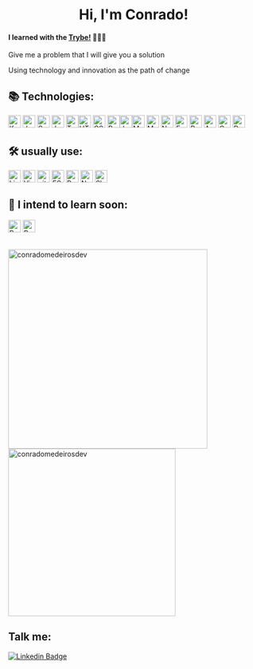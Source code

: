 <div align='center'> <h1> Hi, I'm Conrado!</h1></div>

#### I learned with the [Trybe!](https://www.betrybe.com/) 👩🏽‍💻
 
 
Give me a problem that I will give you a solution 


Using technology and innovation as the path of change 


 ## 📚 Technologies:

<img src="https://img.shields.io/badge/kotlin-282C34.svg?logo=kotlin&logoColor=white" alt="Kotlin logo" title="Kotlin" height="25" />
<img src="https://img.shields.io/badge/java-282C34.svg?logo=java&logoColor=white" alt="Java logo" title="Java" height="25" />
<img src="https://img.shields.io/badge/spring-282C34.svg?logo=spring&logoColor=white" alt="Spring logo" title="Spring" height="25" />
<img src="https://img.shields.io/badge/JavaScript-282C34?logo=javascript&logoColor=F7DF1E" alt="JavaScript logo" title="JavaScript" height="25" /> <img src="https://img.shields.io/badge/Typescript-282C34?logo=typescript&logoColor=007ACC" alt="Typescript logo" title="Typescript" height="25" /><img src="https://img.shields.io/badge/HTML5-282C34?logo=html5&logoColor=E34F26" alt="HTML5 logo" title="HTML5" height="25" /> <img src="https://img.shields.io/badge/CSS3-282C34?logo=css3&logoColor=1572B6" alt="CSS3 logo" title="CSS3" height="25" /> <img src="https://img.shields.io/badge/React-282C34?logo=react&logoColor=61DAFB" alt="React logo" title="React.js / React Native" height="25" /><img src="https://img.shields.io/badge/Jest-282C34?logo=jest&logoColor=cc0000" alt="Jest logo" title="Jest" height="25" /><img src="https://img.shields.io/badge/MySQL-282C34?logo=MySQL&logoColor=f29111" alt="MySQL logo" title="MySQL" height="25" /> <img src="https://img.shields.io/badge/MongoDB-282C34?logo=MongoDB&logoColor=589636" alt="MongoDB logo" title="MongoDB" height="25" /> <img src="https://img.shields.io/badge/Node.js-282C34?logo=Node.js&logoColor=#339933" alt="Node logo" title="Node" height="25" /> <img src="https://img.shields.io/badge/Express-282C34?logo=Express&logoColor=#339933" alt="Express logo" title="Express" height="25" /> <img src="https://img.shields.io/badge/Python-282C34?logo=Python&logoColor=ffdd54" alt="Python logo" title="Python" height="25" /> <img src="https://img.shields.io/badge/Angular-282C34?logo=angular&logoColor=white" alt="Angular logo" title="Angular" height="25" /> <img src="https://img.shields.io/badge/Cypress-282C34?logo=cypress&logoColor=white" alt="Cypress logo" title="Cypress" height="25" /> <img src="https://img.shields.io/badge/docker-282C34.svg?logo=docker&logoColor=white" alt="Docker logo" title="Docker" height="25" />

  
## 🛠️ usually use:
<img src="https://img.shields.io/badge/Linux-282C34?logo=Linux&logoColor=FFFFFF" alt="Linux logo" title="Linux" height="25" /> <img src="https://img.shields.io/badge/VS%20Code-282C34?logo=visual-studio-code&logoColor=007ACC" alt="Visual Studio Code logo" title="Visual Studio Code" height="25" /> <img src="https://img.shields.io/badge/git-282C34?logo=git&logoColor=F05032" alt="git logo" title="git" height="25" />  <img src="https://img.shields.io/badge/ESLint-282C34?logo=eslint&logoColor=191970" alt191970="ESLint logo" title="ESLint" height="25" /> <img src="https://img.shields.io/badge/Bootstrap-282C34?logo=bootstrap&logoColor=836FFF" alt="Bootstrap logo" title="ESLint" height="25" /> <img src="https://img.shields.io/badge/Notion-282C34?logo=notion&logoColor=FFFFF" alt="Notion logo" title="Notion" height="25" /> <img src="https://img.shields.io/badge/Slack-282C34?logo=Slack&logoColor=2EB67D" alt="Slack logo" title="Slack" height="25" />






## 📖 I intend to learn soon:
<img src="https://img.shields.io/badge/Pandas-282C34?logo=Pandas&logoColor=white" alt="Pandas logo" title="Pandas" height="25" />  <img src="https://img.shields.io/badge/R-282C34?logo=R&logoColor=white" alt="R logo" title="R" height="25" />


<br />
<a href="https://github.com/conradomedeirosdev">
  <img align="center" width="400px" src="https://github-readme-stats.vercel.app/api?username=conradomedeirosdev&show_icons=true&theme=dracula" alt="conradomedeirosdev" />
</a>
<a href="https://github.com/conradomedeirosdev">
  <img align="center" width="336px" src="https://github-readme-stats.vercel.app/api/top-langs/?username=conradomedeirosdev&layout=compact&theme=dracula" alt="conradomedeirosdev" />
</a>
<br />

## Talk me:

[![Linkedin Badge](https://img.shields.io/badge/-LinkedIn-0077B5?style=flat-square&logo=Linkedin&logoColor=white&link=https://www.linkedin.com/in/conrado-medeiros/)](https://www.linkedin.com/in/conrado-medeiros/)
